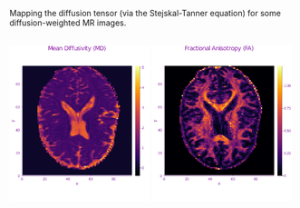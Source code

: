Mapping the diffusion tensor (via the Stejskal-Tanner equation) for some diffusion-weighted MR images.  

<p float="left">
<br>
  <img src="./pngs/MDmap.png" width="49%" />
  <img src="./pngs/FAmap.png" width="49%" /> 
<br>
</p>
